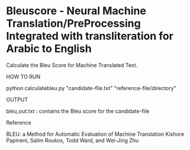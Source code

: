 # Bleuscore - Neural Machine Translation/PreProcessing Integrated with transliteration for Arabic to English

Calculate the Bleu Score for Machine Translated Text.

HOW TO RUN

python calculatebleu.py "candidate-file.txt" "reference-file/directory"

OUTPUT

bleu_out.txt : contains the Bleu score for the candidate-file

Reference

BLEU: a Method for Automatic Evaluation of Machine Translation Kishore Papineni, Salim Roukos, Todd Ward, and Wei-Jing Zhu
